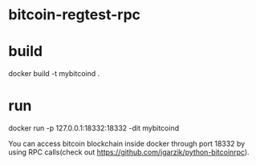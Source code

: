 # bitcoin-regtest-rpc

# build
docker build -t mybitcoind .

# run
docker run -p 127.0.0.1:18332:18332 -dit mybitcoind

You can access bitcoin blockchain inside docker through port 18332 by using RPC calls(check out https://github.com/jgarzik/python-bitcoinrpc).
